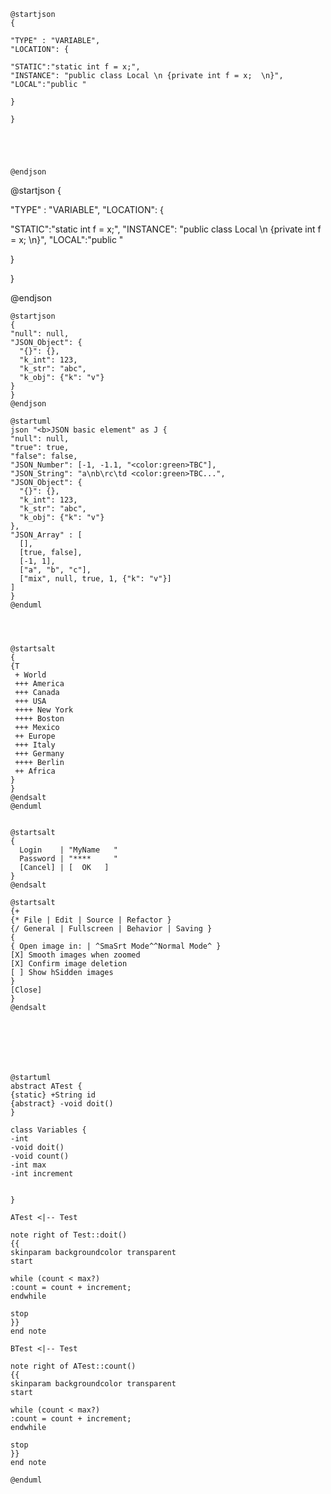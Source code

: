```plantuml
@startjson
{

"TYPE" : "VARIABLE",
"LOCATION": {

"STATIC":"static int f = x;",
"INSTANCE": "public class Local \n {private int f = x;  \n}",
"LOCAL":"public "

}

}





@endjson

```
@startjson
{

"TYPE" : "VARIABLE",
"LOCATION": {

"STATIC":"static int f = x;",
"INSTANCE": "public class Local \n {private int f = x;  \n}",
"LOCAL":"public "

}

}





@endjson

```plantuml
@startjson
{
"null": null,
"JSON_Object": {
  "{}": {},
  "k_int": 123,
  "k_str": "abc",
  "k_obj": {"k": "v"}
}
}
@endjson

```


```plantuml
@startuml
json "<b>JSON basic element" as J {
"null": null,
"true": true,
"false": false,
"JSON_Number": [-1, -1.1, "<color:green>TBC"],
"JSON_String": "a\nb\rc\td <color:green>TBC...",
"JSON_Object": {
  "{}": {},
  "k_int": 123,
  "k_str": "abc",
  "k_obj": {"k": "v"}
},
"JSON_Array" : [
  [],
  [true, false],
  [-1, 1],
  ["a", "b", "c"],
  ["mix", null, true, 1, {"k": "v"}]
]
}
@enduml
```









```plantuml


 
@startsalt
{
{T
 + World
 +++ America
 +++ Canada
 +++ USA
 ++++ New York
 ++++ Boston
 +++ Mexico
 ++ Europe
 +++ Italy
 +++ Germany
 ++++ Berlin
 ++ Africa
}
}
@endsalt
@enduml

```


```plantuml

@startsalt
{
  Login    | "MyName   "
  Password | "****     "
  [Cancel] | [  OK   ]
}
@endsalt
```

```plantuml
@startsalt
{+
{* File | Edit | Source | Refactor }
{/ General | Fullscreen | Behavior | Saving }
{
{ Open image in: | ^SmaSrt Mode^^Normal Mode^ }
[X] Smooth images when zoomed
[X] Confirm image deletion
[ ] Show hSidden images
}
[Close]
}
@endsalt


```






```plantuml





@startuml
abstract ATest {
{static} +String id
{abstract} -void doit()
}

class Variables {
-int 
-void doit()
-void count()
-int max
-int increment


}

ATest <|-- Test

note right of Test::doit()
{{
skinparam backgroundcolor transparent
start

while (count < max?)
:count = count + increment;
endwhile

stop
}}
end note

BTest <|-- Test

note right of ATest::count()
{{
skinparam backgroundcolor transparent
start

while (count < max?)
:count = count + increment;
endwhile

stop
}}
end note

@enduml

```
